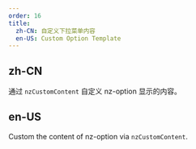 ```yaml
---
order: 16
title:
  zh-CN: 自定义下拉菜单内容
  en-US: Custom Option Template
---
```


## zh-CN

通过 `nzCustomContent` 自定义 nz-option 显示的内容。

## en-US

Custom the content of nz-option via `nzCustomContent`.

